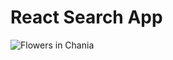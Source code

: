 <h1> React Search App </h1>
<img src="https://frontendmasters.com/static-assets/learn/og-learning-path-react.jpg" alt="Flowers in Chania">
